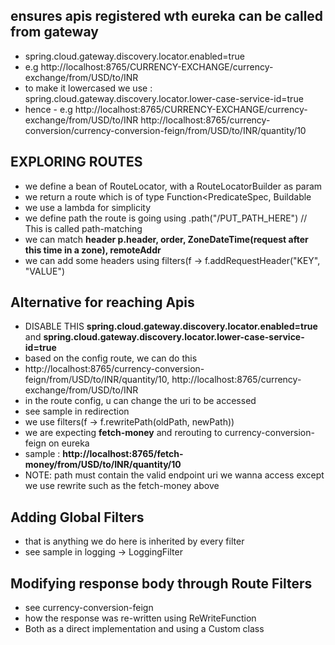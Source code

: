 ## ensures apis registered wth eureka can be called from gateway
- spring.cloud.gateway.discovery.locator.enabled=true
- e.g http://localhost:8765/CURRENCY-EXCHANGE/currency-exchange/from/USD/to/INR
- to make it lowercased we use : spring.cloud.gateway.discovery.locator.lower-case-service-id=true
- hence - e.g http://localhost:8765/CURRENCY-EXCHANGE/currency-exchange/from/USD/to/INR
  http://localhost:8765/currency-conversion/currency-conversion-feign/from/USD/to/INR/quantity/10


## EXPLORING ROUTES
- we define a bean of RouteLocator, with a RouteLocatorBuilder as param
- we return a route which is of type Function<PredicateSpec, Buildable<Route>  
- we use a lambda for simplicity
- we define path the route is going using .path("/PUT_PATH_HERE")  // This is called path-matching
- we can match **header p.header, order, ZoneDateTime(request after this time in a zone), remoteAddr**
- we can add some headers using filters(f -> f.addRequestHeader("KEY", "VALUE")


## Alternative for reaching Apis
- DISABLE THIS **spring.cloud.gateway.discovery.locator.enabled=true** and **spring.cloud.gateway.discovery.locator.lower-case-service-id=true**
- based on the config route, we can do this
- http://localhost:8765/currency-conversion-feign/from/USD/to/INR/quantity/10, http://localhost:8765/currency-exchange/from/USD/to/INR
- in the route config, u can change the uri to be accessed
- see sample in redirection
- we use filters(f -> f.rewritePath(oldPath, newPath))
- we are expecting **fetch-money** and rerouting to currency-conversion-feign on eureka
- sample : **http://localhost:8765/fetch-money/from/USD/to/INR/quantity/10**
- NOTE: path must contain the valid endpoint uri we wanna access except we use rewrite such as the fetch-money above

## Adding Global Filters
- that is anything we do here is inherited by every filter
- see sample in logging -> LoggingFilter

## Modifying response body through Route Filters
- see currency-conversion-feign 
- how the response was re-written using ReWriteFunction
- Both as a direct implementation and using a Custom class